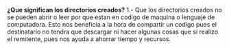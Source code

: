 **¿Que significan los directorios creados?**
1.- Que los directorios creados no se pueden abrir o leer por que estan en codigo de maquina o lenguaje de computadora. Esto nos beneficia a la hora de compartir un codigo pues el destinatario no tendra que descargar ni hacer algunas cosas que si realizo el remitente, pues nos ayuda a ahorrar tiempo y recursos. 